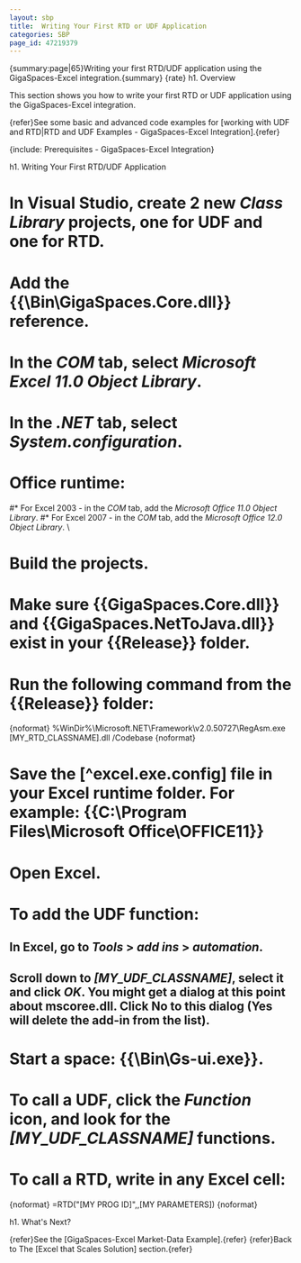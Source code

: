 ```yaml
---
layout: sbp
title:  Writing Your First RTD or UDF Application
categories: SBP
page_id: 47219379
---
```


{summary:page|65}Writing your first RTD/UDF application using the GigaSpaces-Excel integration.{summary}
{rate}
h1. Overview

This section shows you how to write your first RTD or UDF application using the GigaSpaces-Excel integration.

{refer}See some basic and advanced code examples for [working with UDF and RTD|RTD and UDF Examples - GigaSpaces-Excel Integration].{refer}

{include: Prerequisites - GigaSpaces-Excel Integration}

h1. Writing Your First RTD/UDF Application

# In Visual Studio, create 2 new *Class Library* projects, one for UDF and one for RTD.
# Add the {{<GigaSpaces Root>\Bin\GigaSpaces.Core.dll}} reference.
# In the *COM* tab, select *Microsoft Excel 11.0 Object Library*.
# In the *.NET* tab, select *System.configuration*.
# Office runtime:
#* For Excel 2003 - in the *COM* tab, add the *Microsoft Office 11.0 Object Library*.
#* For Excel 2007 - in the *COM* tab, add the *Microsoft Office 12.0 Object Library*.
\\
# Build the projects.
# Make sure {{GigaSpaces.Core.dll}} and {{GigaSpaces.NetToJava.dll}} exist in your {{Release}} folder.
# Run the following command from the {{Release}} folder:
{noformat}
%WinDir%\Microsoft.NET\Framework\v2.0.50727\RegAsm.exe \[MY_RTD_CLASSNAME\].dll /Codebase
{noformat}
# Save the [^excel.exe.config] file in your Excel runtime folder. For example: {{C:\Program Files\Microsoft Office\OFFICE11}}
# Open Excel.
# To add the UDF function:
## In Excel, go to *Tools* > *add ins* > *automation*.
## Scroll down to *\[MY_UDF_CLASSNAME\]*, select it and click *OK*. You might get a dialog at this point about mscoree.dll. Click No to this dialog (Yes will delete the add-in from the list).
# Start a space: {{<GigaSpaces Root>\Bin\Gs-ui.exe}}.
# To call a UDF, click the *Function* icon, and look for the *\[MY_UDF_CLASSNAME\]* functions.
# To call a RTD, write in any Excel cell:
{noformat}
=RTD("[MY PROG ID]",,[MY PARAMETERS])
{noformat}

h1. What's Next?

{refer}See the [GigaSpaces-Excel Market-Data Example].{refer}
{refer}Back to The [Excel that Scales Solution] section.{refer}